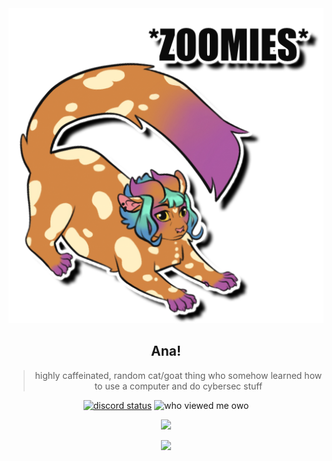 <div align="center">
<img src="https://raw.githubusercontent.com/anag0at/Twitch-Res/refs/heads/main/IMG_0275.png" />
  
  <h2>Ana!</h2>
  <blockquote>highly caffeinated, random cat/goat thing who somehow learned how to use a computer and do cybersec stuff</blockquote>

  <a href='https://discord.com/users/280879273835888641' target='_blank'><img alt="discord status" src="https://api.statusbadges.me/badge/status/280879273835888641" /></a>
  <img alt="who viewed me owo" src="https://komarev.com/ghpvc/?username=anag0at" />
  </a>
  
  <p align="center">
    <a href="https://skillicons.dev">
      <img src='https://skillicons.dev/icons?i=docker,cloudflare,git,discord,js,linux,' />
    </a>
  </p>
  
  <a href="https://discord.com/users/280879273835888641">
    <img src="https://lanyard.cnrad.dev/api/280879273835888641?bg=333333&borderRadius=10px" />
  </a>
</div>
